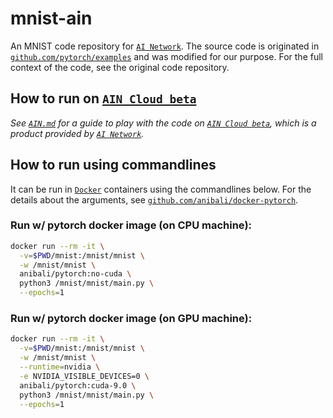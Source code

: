 # mnist-ain
An MNIST code repository for [`AI Network`](https://ainetwork.ai/). The source code is originated in [`github.com/pytorch/examples`](https://github.com/pytorch/examples) and was modified for our purpose. For the full context of the code, see the original code repository.

## How to run on [`AIN Cloud beta`](https://cloud.ainetwork.ai/)

*See [`AIN.md`](https://github.com/ainblockchain/mnist-ain/blob/master/AIN.md) for a guide to play with the code on [`AIN Cloud beta`](https://cloud.ainetwork.ai/), which is a product provided by [`AI Network`](https://ainetwork.ai/).*

## How to run using commandlines

It can be run in [`Docker`](https://docs.docker.com/) containers using the commandlines below. 
For the details about the arguments, see [`github.com/anibali/docker-pytorch`](https://github.com/anibali/docker-pytorch).

### Run w/ pytorch docker image (on CPU machine): 

```bash
docker run --rm -it \
  -v=$PWD/mnist:/mnist/mnist \
  -w /mnist/mnist \
  anibali/pytorch:no-cuda \
  python3 /mnist/mnist/main.py \
  --epochs=1
```

### Run w/ pytorch docker image (on GPU machine): 

```bash
docker run --rm -it \
  -v=$PWD/mnist:/mnist/mnist \
  -w /mnist/mnist \
  --runtime=nvidia \
  -e NVIDIA_VISIBLE_DEVICES=0 \
  anibali/pytorch:cuda-9.0 \
  python3 /mnist/mnist/main.py \
  --epochs=1 
```
